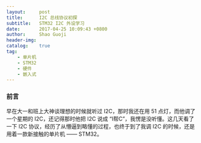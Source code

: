```yaml
---
layout:     post
title:      I2C 总线协议初探
subtitle:	STM32 I2C 外设学习
date:       2017-04-25 10:09:43 +0800
author:     Shao Guoji
header-img: 
catalog:    true
tag:
    - 单片机
    - STM32
    - 硬件
    - 嵌入式
---
```


### 前言

早在大一和班上大神谈理想的时候就听过 I2C，那时我还在用 51 点灯，而他调了一个星期的 I2C，还记得那时他把 I2C 说成 “I帮C”，我愣是没听懂。这几天看了一下 I2C 协议，经历了从懵逼到略懂的过程，也终于到了我调 I2C 的时候，还是用着一款新接触的单片机 —— STM32。



